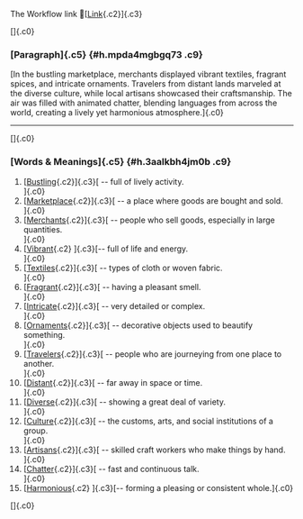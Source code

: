 The Workflow link
👏[[Link](https://www.google.com/url?q=http://www.google.com&sa=D&source=editors&ust=1757584080362108&usg=AOvVaw2R1lwiXIMQ5h2gBjxoupBS){.c2}]{.c3}

[]{.c0}

### [Paragraph]{.c5} {#h.mpda4mgbgq73 .c9}

[In the bustling marketplace, merchants displayed vibrant textiles,
fragrant spices, and intricate ornaments. Travelers from distant lands
marveled at the diverse culture, while local artisans showcased their
craftsmanship. The air was filled with animated chatter, blending
languages from across the world, creating a lively yet harmonious
atmosphere.]{.c0}

------------------------------------------------------------------------

[]{.c0}

### [Words & Meanings]{.c5} {#h.3aalkbh4jm0b .c9}

1.  [[Bustling](https://www.google.com/url?q=http://www.google.com&sa=D&source=editors&ust=1757584080363048&usg=AOvVaw0O_qkHDIQ7ewR25DWcG99T){.c2}]{.c3}[ --
    full of lively activity.\
    ]{.c0}
2.  [[Marketplace](https://www.google.com/url?q=http://www.google.com&sa=D&source=editors&ust=1757584080363243&usg=AOvVaw3A4CaG6AAMcxBI0Z0xe4Tc){.c2}]{.c3}[ --
    a place where goods are bought and sold.\
    ]{.c0}
3.  [[Merchants](https://www.google.com/url?q=http://www.google.com&sa=D&source=editors&ust=1757584080363428&usg=AOvVaw2OwFpDuVSQ6EGm5B_omscD){.c2}]{.c3}[ --
    people who sell goods, especially in large quantities.\
    ]{.c0}
4.  [[Vibrant](https://www.google.com/url?q=http://www.google.com&sa=D&source=editors&ust=1757584080363623&usg=AOvVaw2GSR3ECEIY9oTbm7Bas961){.c2}
    ]{.c3}[-- full of life and energy.\
    ]{.c0}
5.  [[Textiles](https://www.google.com/url?q=http://www.google.com&sa=D&source=editors&ust=1757584080363768&usg=AOvVaw2HX5W2i02c9-GbLvGKQPgl){.c2}]{.c3}[ --
    types of cloth or woven fabric.\
    ]{.c0}
6.  [[Fragrant](https://www.google.com/url?q=http://www.google.com&sa=D&source=editors&ust=1757584080363927&usg=AOvVaw3j0LkJYhyHcTJ-2Hr0NemD){.c2}]{.c3}[ --
    having a pleasant smell.\
    ]{.c0}
7.  [[Intricate](https://www.google.com/url?q=http://www.google.com&sa=D&source=editors&ust=1757584080364096&usg=AOvVaw2GfaOedYKj8kS1F0o-ytCU){.c2}]{.c3}[ --
    very detailed or complex.\
    ]{.c0}
8.  [[Ornaments](https://www.google.com/url?q=http://www.google.com&sa=D&source=editors&ust=1757584080364244&usg=AOvVaw2FZ8AcyY_BhFkGkpt8Kz5t){.c2}]{.c3}[ --
    decorative objects used to beautify something.\
    ]{.c0}
9.  [[Travelers](https://www.google.com/url?q=http://www.google.com&sa=D&source=editors&ust=1757584080364446&usg=AOvVaw0c01nl-AZE1AtwZ6ivypGL){.c2}]{.c3}[ --
    people who are journeying from one place to another.\
    ]{.c0}
10. [[Distant](https://www.google.com/url?q=http://www.google.com&sa=D&source=editors&ust=1757584080364650&usg=AOvVaw0QkYHIpdf-pvdmdUdpQw8b){.c2}]{.c3}[ --
    far away in space or time.\
    ]{.c0}
11. [[Diverse](https://www.google.com/url?q=http://www.google.com&sa=D&source=editors&ust=1757584080364823&usg=AOvVaw3_jQtzbbm1PqMiLXQbqvSe){.c2}]{.c3}[ --
    showing a great deal of variety.\
    ]{.c0}
12. [[Culture](https://www.google.com/url?q=http://www.google.com&sa=D&source=editors&ust=1757584080364984&usg=AOvVaw3iEbwMviyM4BykBjXWvSiC){.c2}]{.c3}[ --
    the customs, arts, and social institutions of a group.\
    ]{.c0}
13. [[Artisans](https://www.google.com/url?q=http://www.google.com&sa=D&source=editors&ust=1757584080365168&usg=AOvVaw2xJqWW4ne6aYxUS6WpoOsG){.c2}]{.c3}[ --
    skilled craft workers who make things by hand.\
    ]{.c0}
14. [[Chatter](https://www.google.com/url?q=http://www.google.com&sa=D&source=editors&ust=1757584080365349&usg=AOvVaw3TWybzZd-ybrjLn5LySlJc){.c2}]{.c3}[ --
    fast and continuous talk.\
    ]{.c0}
15. [[Harmonious](https://www.google.com/url?q=http://www.google.com&sa=D&source=editors&ust=1757584080365504&usg=AOvVaw3A8rcXuUd0Le6ydyfEwV8-){.c2}
    ]{.c3}[-- forming a pleasing or consistent whole.]{.c0}

[]{.c0}
